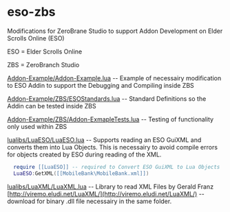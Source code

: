 eso-zbs
=======

Modifications for ZeroBrane Studio to support Addon Development on Elder Scrolls Online (ESO)

ESO = Elder Scrolls Online

ZBS = ZeroBranch Studio

[Addon-Example/Addon-Example.lua](Addon-Example/Addon-Example.lua) -- Example of necessairy modification to ESO Addin to
support the Debugging and Compiling inside ZBS

[Addon-Example/ZBS/ESOStandards.lua](Addon-Example/ZBS/ESOStandards.lua)  -- Standard Definitions so the Addin can be tested inside ZBS

[Addon-Example/ZBS/Addon-ExmapleTests.lua](Addon-Example/ZBS/Addon-ExampleTests.lua)  -- Testing of functionality only used within ZBS

[lualibs/LuaESO/LuaESO.lua](lualibs/LuaESO/LuaESO.lua) -- Supports reading an ESO GuiXML and converts them into Lua Objects.
This is necessairy to avoid compile errors for objects created by ESO during reading of the XML.

```lua
  require [[LuaESO]] -- required to Convert ESO GuiXML to Lua Objects
  LuaESO:GetXML([[MobileBank\MobileBank.xml]]) 
  ```

[lualibs/LuaXML/LuaXML.lua](lualibs/LuaXML/LuaXML.lua)  -- Library to read XML Files by Gerald Franz [http://viremo.eludi.net/LuaXML/](http://viremo.eludi.net/LuaXML/)  -- download for binary .dll file necessairy in the same folder.
